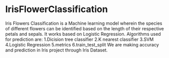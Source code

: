 # IrisFlowerClassification
Iris Flowers Classification is a Machine learning model wherein the species of different flowers can be identified based on the length of their respective petals and sepals. It works based on Logistic Regression.
Algorithms used for prediction are:
1.Dicision tree classifier
2.K nearest classifier
3.SVM
4.Logistic Regression
5.metrics
6.train_test_split We are making accuracy and prediction in Iris project through Iris Dataset. 
